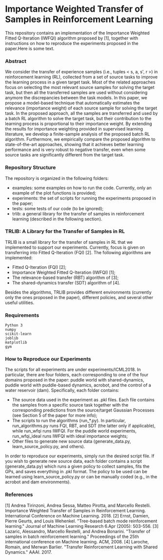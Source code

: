 # Importance Weighted Transfer of Samples in Reinforcement Learning

This repository contains an implementation of the Importance Weighted Fitted Q-Iteration (IWFQI) algorithm proposed by [1], together with instructions on how to reproduce the experiments proposed in the paper.Here is some text.

### Abstract

We consider the transfer of experience samples (i.e., tuples < s, a, s', r >) in reinforcement learning (RL), collected from a set of source tasks to improve the learning process in a given target task. Most of the related approaches focus on selecting the most relevant source samples for solving the target task, but then all the transferred samples are used without considering anymore the discrepancies between the task models. In this paper, we propose a model-based technique that automatically estimates the relevance (importance weight) of each source sample for solving the target task. In the proposed approach, all the samples are transferred and used by a batch RL algorithm to solve the target task, but their contribution to the learning process is proportional to their importance weight. By extending the results for importance weighting provided in supervised learning literature, we develop a finite-sample analysis of the proposed batch RL algorithm. Furthermore, we empirically compare the proposed algorithm to state-of-the-art approaches, showing that it achieves better learning performance and is very robust to negative transfer, even when some source tasks are significantly different from the target task.

### Repository Structure

The repository is organized in the following folders:

 - examples: some examples on how to run the code. Currently, only an example of the plot functions is provided;
 - experiments: the set of scripts for running the experiments proposed in the paper;
 - tests: some tests of our code (to be ignored);
 - trlib: a general library for the transfer of samples in reinforcement learning (described in the following section).

### TRLIB: A Library for the Transfer of Samples in RL

TRLIB is a small library for the transfer of samples in RL that we implemented to support our experiments. Currently, focus is given on transferring into Fitted Q-Iteration (FQI) [2]. The following algorithms are implemented:

 - Fitted Q-Iteration (FQI) [2];
 - Importance Weighted Fitted Q-Iteration (IWFQI) [1];
 - The relevance-based transfer (RBT) algorithm of [3];
 - The shared-dynamics transfer (SDT) algorithm of [4].

Besides the algorithms, TRLIB provides different environments (currently only the ones proposed in the paper), different policies, and several other useful utilities.

### Requirements

```
Python 3
numpy
scikit-learn
joblib
matplotlib
gym
```

### How to Reproduce our Experiments

The scripts for all experiments are under experiments/ICML2018. In particular, there are four folders, each corresponding to one of the four domains proposed in the paper: puddle world with shared-dynamics, puddle world with puddle-based dynamics, acrobot, and the control of a water reservoir (dam). Specifically, each folder contains:

 - The source data used in the experiment as .pkl files. Each file contains the samples from a specific source task together with the corresponding predictions from the source/target Gaussian Processes (see Section 5 of the paper for more info);
 - The scripts to run the algorithms (run_*.py). In particular, run_algorithms.py runs FQI, RBT, and SDT (the latter only if applicable), while run_wfqi runs IWFQI. For the puddle world experiments, run_wfqi_ideal runs IWFQI with ideal importance weights;
 - Other files to generate new source data (generate_data.py, learn_source_policy.py, and others).

In order to reproduce our experiments, simply run the desired script file. If you wish to generate new source data, each folder contains a script (generate_data.py) which runs a given policy to collect samples, fits the GPs, and saves everything in .pkl format. The policy to be used can be learned using learn_source_policy.py or can be manually coded (e.g., in the acrobot and dam environments).

### References

[1] Andrea Tirinzoni, Andrea Sessa, Matteo Pirotta, and Marcello Restelli. Importance Weighted Transfer of Samples in Reinforcement Learning. International Conference on Machine Learning. 2018.
[2] Ernst, Damien, Pierre Geurts, and Louis Wehenkel. "Tree-based batch mode reinforcement learning." Journal of Machine Learning Research 6.Apr (2005): 503-556.
[3] Lazaric, Alessandro, Marcello Restelli, and Andrea Bonarini. "Transfer of samples in batch reinforcement learning." Proceedings of the 25th international conference on Machine learning. ACM, 2008.
[4] Laroche, Romain, and Merwan Barlier. "Transfer Reinforcement Learning with Shared Dynamics." AAAI. 2017.
